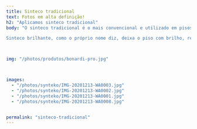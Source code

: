 ```yaml
---
title: Sinteco tradicional 
text: Fotos em alta definição!
h2: "Aplicamos sinteco tradicional"
body: "O sinteco tradicional é o mais convencional e utilizado em pisos de madeira, com durabilidade média de quatro a cinco anos, podendo chegar a sete dependendo dos cuidados. Possui duas variedades de acabamento: brilhante ou acetinado (semi fosco).

Sinteco brilhante, como o próprio nome diz, deixa o piso com brilho, reflexos de luz e possuí excelente resistência à desbotamento e aparição de manchas no piso. Já o sinteco acetinado possuí brilho menos intenso e acabamento mais discreto, também sendo bem resistente a desbotamento."



img: "/photos/produtos/bonardi-pro.jpg"



images:
  - "/photos/synteko/IMG-20201213-WA0003.jpg"
  - "/photos/synteko/IMG-20201213-WA0002.jpg"
  - "/photos/synteko/IMG-20201213-WA0001.jpg"
  - "/photos/synteko/IMG-20201213-WA0008.jpg"


permalink: "sinteco-tradicional"
---
```

